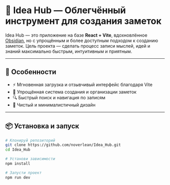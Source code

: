 # 🧠 Idea Hub — Облегчённый инструмент для создания заметок

Idea Hub — это приложение на базе **React + Vite**, вдохновлённое [Obsidian](https://obsidian.md/), но с упрощённым и более доступным подходом к созданию заметок. Цель проекта — сделать процесс записи мыслей, идей и знаний максимально быстрым, интуитивным и приятным.

---

## 🚀 Особенности

- ⚡️ Мгновенная загрузка и отзывчивый интерфейс благодаря Vite
- 📝 Упрощённая система создания и организации заметок
- 🔍 Быстрый поиск и навигация по записям
- 🎨 Чистый и минималистичный дизайн

---

## 📦 Установка и запуск

```bash
# Клонируй репозиторий
git clone https://github.com/noverlean/Idea_Hub.git
cd Idea_Hub

# Установи зависимости
npm install

# Запусти проект
npm run dev
